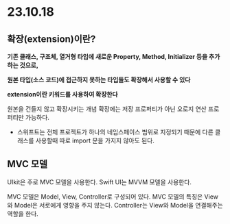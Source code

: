 
# 23.10.18

## **확장(extension)이란?**

**기존 클래스, 구조체, 열거형 타입에 새로운 Property, Method, Initializer 등을 추가하는 것으로,**

**원본 타입(소스 코드)에 접근하지 못하는 타입들도 확장해서 사용할 수 있다**

**extension이란 키워드를 사용하여 확장한다**

원본을 건들지 않고 확장시키는 개념
확장에는 저장 프로퍼티가 아닌 오로지 연산 프로퍼티만 가능하다.

- 스위프트는 전체 프로젝트가 하나의 네임스페이스 범위로 지정되기 때문에
다른 클래스를 사용할때 따로 import 문을 가지지 않아도 된다.

## MVC 모델 
UIkit은 주로 MVC 모델을 사용한다.
Swift UI는 MVVM 모델을 사용한다.

MVC 모델은 Model, View, Controller로 구성되어 있다.
MVC 모델의 특징은 View와 Model은 서로에게 영향을 주지 않는다.
Controller는 View와 Model을 연결해주는 역할을 한다.